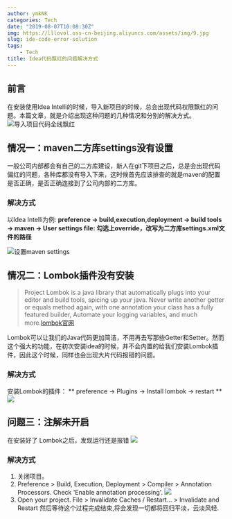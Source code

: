 ```yaml
---
author: ymkNK
categories: Tech
date: "2019-08-07T10:08:30Z"
img: https://lllovol.oss-cn-beijing.aliyuncs.com/assets/img/9.jpg
slug: ide-code-error-solution
tags: 
    - Tech
title: Idea代码飘红的问题解决方式
---
```

## 前言
在安装使用Idea Intelli的时候，导入新项目的时候，总会出现代码权限飘红的问题。本篇文章，就是介绍出现这种问题的几种情况和分别的解决方式。
![导入项目代码全线飘红](https://lllovol.oss-cn-beijing.aliyuncs.com/assets/img/pics/WX20190807-102252@2x.png)


## 情况一：maven二方库settings没有设置
一般公司内部都会有自己的二方库建设，新人在git下项目之后，总是会出现代码偏红的问题，各种库都没有导入下来，这时候首先应该排查的就是maven的配置是否正确，是否正确连接到了公司内部的二方库。
### 解决方式
以Idea Intelli为例:
**preference -> build,execution,deployment -> build tools -> maven -> User settings file: 勾选上override，改写为二方库settings.xml文件的路径**

![设置maven settings](https://lllovol.oss-cn-beijing.aliyuncs.com/assets/img/pics/WX20190807-105505.png)

## 情况二：Lombok插件没有安装
> Project Lombok is a java library that automatically plugs into your editor and build tools, spicing up your java.
Never write another getter or equals method again, with one annotation your class has a fully featured builder, Automate your logging variables, and much more.[lombok官网](https://www.projectlombok.org/)

Lombok可以让我们的Java代码更加简洁，不用再去写那些Getter和Setter。然而这个强大的功能，在初次安装idea的时候，并不会内置的给我们安装Lombok插件，因此这个时候，同样也会出现大片代码报错的问题。

### 解决方式
安装Lombok的插件：
** preference -> Plugins -> Install lombok -> restart **
![](https://lllovol.oss-cn-beijing.aliyuncs.com/assets/img/pics/WX20190807-111529.png)

## 问题三：注解未开启
在安装好了 Lombok之后，发现运行还是报错
![](https://lllovol.oss-cn-beijing.aliyuncs.com/assets/img/pics/WX20190807-112144@2x.png)

### 解决方式
1. 关闭项目。 
2. Preference > Build, Execution, Deployment > Compiler > Annotation Processors. Check 'Enable annotation processing'. 
![](https://lllovol.oss-cn-beijing.aliyuncs.com/assets/img/pics/WX20190807-112533.png)
3. Open your project. File > Invalidate Caches / Restart... > Invalidate and Restart 然后等待这个过程完成结束,将会发现一切都将回归平淡，云淡风轻.